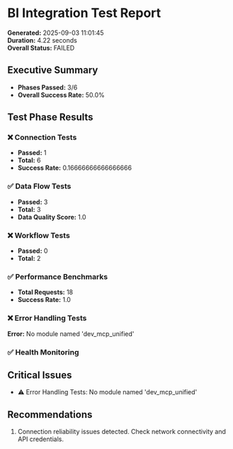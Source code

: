 # BI Integration Test Report
        
**Generated:** 2025-09-03 11:01:45  
**Duration:** 4.22 seconds  
**Overall Status:** FAILED  

## Executive Summary

- **Phases Passed:** 3/6
- **Overall Success Rate:** 50.0%

## Test Phase Results

### ❌ Connection Tests
- **Passed:** 1
- **Total:** 6
- **Success Rate:** 0.16666666666666666

### ✅ Data Flow Tests
- **Passed:** 3
- **Total:** 3
- **Data Quality Score:** 1.0

### ❌ Workflow Tests
- **Passed:** 0
- **Total:** 2

### ✅ Performance Benchmarks
- **Total Requests:** 18
- **Success Rate:** 1.0

### ❌ Error Handling Tests
**Error:** No module named 'dev_mcp_unified'

### ✅ Health Monitoring

## Critical Issues

- ⚠️ Error Handling Tests: No module named 'dev_mcp_unified'

## Recommendations

1. Connection reliability issues detected. Check network connectivity and API credentials.

